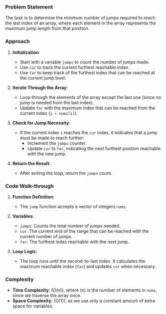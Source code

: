 ### Problem Statement
The task is to determine the minimum number of jumps required to reach the last index of an array, where each element in the array represents the maximum jump length from that position.

### Approach
1. **Initialization**:
   - Start with a variable `jumps` to count the number of jumps made.
   - Use `cur` to track the current furthest reachable index.
   - Use `far` to keep track of the furthest index that can be reached at the current jump level.

2. **Iterate Through the Array**:
   - Loop through the elements of the array except the last one (since no jump is needed from the last index).
   - Update `far` with the maximum index that can be reached from the current index (`i + nums[i]`).

3. **Check for Jump Necessity**:
   - If the current index `i` reaches the `cur` index, it indicates that a jump must be made to reach further:
     - Increment the `jumps` counter.
     - Update `cur` to `far`, indicating the next furthest position reachable with the new jump.

4. **Return the Result**:
   - After exiting the loop, return the `jumps` count.

### Code Walk-through
1. **Function Definition**:
   - The `jump` function accepts a vector of integers `nums`.

2. **Variables**:
   - `jumps`: Counts the total number of jumps needed.
   - `cur`: The current end of the range that can be reached with the current number of jumps.
   - `far`: The furthest index reachable with the next jump.

3. **Loop Logic**:
   - The loop runs until the second-to-last index. It calculates the maximum reachable index (`far`) and updates `cur` when necessary.

### Complexity
- **Time Complexity**: \(O(n)\), where \(n\) is the number of elements in `nums`, since we traverse the array once.
- **Space Complexity**: \(O(1)\), as we use only a constant amount of extra space for variables.
